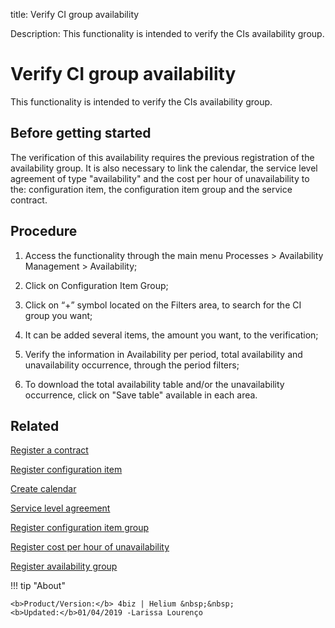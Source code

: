 title: Verify CI group availability

Description: This functionality is intended to verify the CIs availability group.
# Verify CI group availability
This functionality is intended to verify the CIs availability group.

Before getting started
--------------------------

The verification of this availability requires the previous registration of the
availability group. It is also necessary to link the calendar, the service level
agreement of type "availability" and the cost per hour of unavailability to the:
configuration item, the configuration item group and the service contract.

Procedure
-------------

1.  Access the functionality through the main menu Processes \> Availability
    Management \> Availability;

2.  Click on Configuration Item Group;

3.  Click on “+” symbol located on the Filters area, to search for the CI group
    you want;

4.  It can be added several items, the amount you want, to the verification;

5.  Verify the information in Availability per period, total availability and
    unavailability occurrence, through the period filters;

6.  To download the total availability table and/or the unavailability
    occurrence, click on "Save table" available in each area.

Related
-----------

   [Register a contract](/en-us/4biz-helium/additional-features/contract-management/use/register-contract.html)

   [Register configuration item](/en-us/4biz-helium/processes/configuration/use/register-CI.html)

   [Create calendar](/en-us/4biz-helium/platform-administration/time/create-calendar.html) 

   [Service level agreement](/en-us/4biz-helium/processes/service-level/use/service-level-agreement.html)

  [Register configuration item group](/en-us/4biz-helium/processes/configuration/configuration/register-configuration-item-group.html) 

   [Register cost per hour of unavailability](/en-us/4biz-helium/processes/configuration/use/cost-per-hour-unavailability.html)

  [Register availability group](/en-us/4biz-helium/processes/availability/configuration/register-availability-group.html) 

!!! tip "About"

    <b>Product/Version:</b> 4biz | Helium &nbsp;&nbsp;
    <b>Updated:</b>01/04/2019 -Larissa Lourenço

